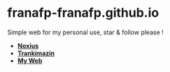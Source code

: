 # franafp-franafp.github.io
Simple web for my personal use, star &amp; follow please !
- [**Noxius**](https://discord.gg/noxius)
- [**Trankimazin**](https://discord.gg/trankimazin)
- [**My Web**](https://franafp.github.io)
